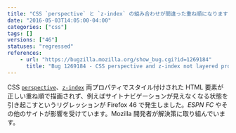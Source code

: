 ```yaml
---
title: "CSS `perspective` と `z-index` の組み合わせが間違った重ね順になります"
date: "2016-05-03T14:05:00-04:00"
categories: ["css"]
tags: []
versions: ["46"]
statuses: "regressed"
references:
    - url: "https://bugzilla.mozilla.org/show_bug.cgi?id=1269184"
      title: "Bug 1269184 - CSS perspective and z-index not layered properly on Firefox 46+, breaking site navigation on ESPN FC and ADS-B Exchange"
---
```

CSS [`perspective`](https://developer.mozilla.org/ja/docs/Web/CSS/perspective)、[`z-index`](https://developer.mozilla.org/ja/docs/Web/CSS/z-index) 両プロパティでスタイル付けされた HTML 要素が正しい重ね順で描画されず、例えばサイトナビゲーションが見えなくなる状態を引き起こすというリグレッションが Firefox 46 で発生しました。*ESPN FC* やその他のサイトが影響を受けています。Mozilla 開発者が解決策に取り組んでいます。
